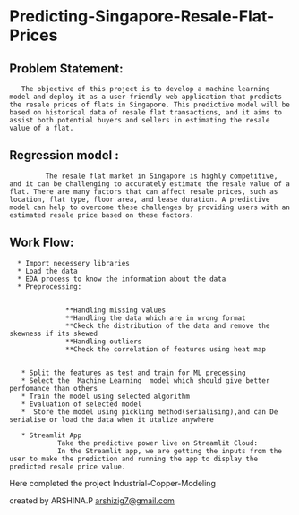 # Predicting-Singapore-Resale-Flat-Prices

## Problem Statement:


       The objective of this project is to develop a machine learning model and deploy it as a user-friendly web application that predicts the resale prices of flats in Singapore. This predictive model will be based on historical data of resale flat transactions, and it aims to assist both potential buyers and sellers in estimating the resale value of a flat.

## Regression model :


             The resale flat market in Singapore is highly competitive, and it can be challenging to accurately estimate the resale value of a flat. There are many factors that can affect resale prices, such as location, flat type, floor area, and lease duration. A predictive model can help to overcome these challenges by providing users with an estimated resale price based on these factors.


## Work Flow:


      * Import necessery libraries
      * Load the data
      * EDA process to know the information about the data
      * Preprocessing:


                  **Handling missing values
                  **Handling the data which are in wrong format
                  **Ckeck the distribution of the data and remove the skewness if its skewed
                  **Handling outliers
                  **Check the correlation of features using heat map

                  
       * Split the features as test and train for ML precessing
       * Select the  Machine Learning  model which should give better perfomance than others
       * Train the model using selected algorithm
       * Evaluation of selected model
       *  Store the model using pickling method(serialising),and can De serialise or load the data when it utalize anywhere

       * Streamlit App
                Take the predictive power live on Streamlit Cloud:
                In the Streamlit app, we are getting the inputs from the user to make the prediction and running the app to display the predicted resale price value. 

       
Here completed the project Industrial-Copper-Modeling

created by ARSHINA.P arshizig7@gmail.com
